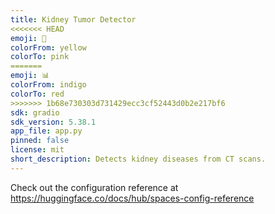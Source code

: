 ```yaml
---
title: Kidney Tumor Detector
<<<<<<< HEAD
emoji: 🏢
colorFrom: yellow
colorTo: pink
=======
emoji: 📊
colorFrom: indigo
colorTo: red
>>>>>>> 1b68e730303d731429ecc3cf52443d0b2e217bf6
sdk: gradio
sdk_version: 5.38.1
app_file: app.py
pinned: false
license: mit
short_description: Detects kidney diseases from CT scans.
---
```


Check out the configuration reference at https://huggingface.co/docs/hub/spaces-config-reference
